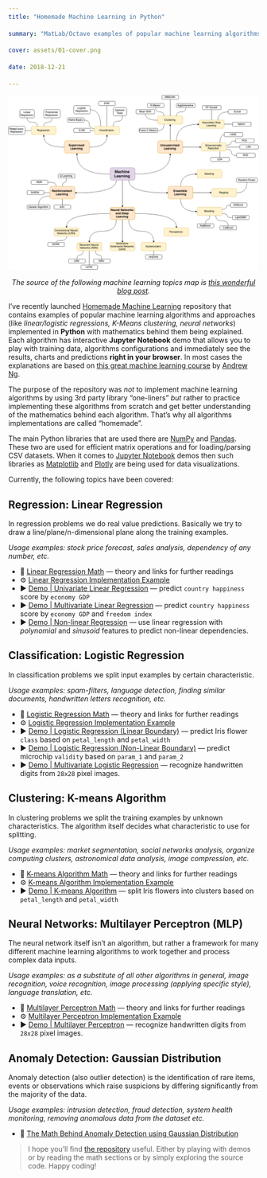 ```yaml
---
title: "Homemade Machine Learning in Python"

summary: "MatLab/Octave examples of popular machine learning algorithms with code examples and mathematics being explained"

cover: assets/01-cover.png

date: 2018-12-21

---
```


![Homemade Machine Learning in Python](assets/01-cover.png)

<center><i>
The source of the following machine learning topics map is <a href="https://vas3k.ru/blog/machine_learning/">this wonderful blog post</a>.
</i></center>

I’ve recently launched [Homemade Machine Learning](https://github.com/trekhleb/homemade-machine-learning) repository that contains examples of popular machine learning algorithms and approaches (like _linear/logistic regressions, K-Means clustering, neural networks_) implemented in **Python** with mathematics behind them being explained. Each algorithm has interactive **Jupyter Notebook** demo that allows you to play with training data, algorithms configurations and immediately see the results, charts and predictions **right in your browser**. In most cases the explanations are based on [this great machine learning course](https://www.coursera.org/learn/machine-learning) by [Andrew Ng](https://medium.com/@andrewng).

The purpose of the repository was _not_ to implement machine learning algorithms by using 3rd party library “one-liners” _but_ rather to practice implementing these algorithms from scratch and get better understanding of the mathematics behind each algorithm. That’s why all algorithms implementations are called “homemade”.

The main Python libraries that are used there are [NumPy](http://www.numpy.org/) and [Pandas](https://pandas.pydata.org/). These two are used for efficient matrix operations and for loading/parsing CSV datasets. When it comes to [Jupyter Notebook](http://jupyter.org/) demos then such libraries as [Matplotlib](https://matplotlib.org/) and [Plotly](https://plot.ly/) are being used for data visualizations.

Currently, the following topics have been covered:

## Regression: Linear Regression

In regression problems we do real value predictions. Basically we try to draw a line/plane/n-dimensional plane along the training examples.

_Usage examples: stock price forecast, sales analysis, dependency of any number, etc._

*   📗 [Linear Regression Math](https://github.com/trekhleb/homemade-machine-learning/blob/master/homemade/linear_regression)  —  theory and links for further readings
*   ⚙️ [Linear Regression Implementation Example](https://github.com/trekhleb/homemade-machine-learning/blob/master/homemade/linear_regression/linear_regression.py)
*   ▶️ [Demo | Univariate Linear Regression](https://nbviewer.jupyter.org/github/trekhleb/homemade-machine-learning/blob/master/notebooks/linear_regression/univariate_linear_regression_demo.ipynb)  —  predict `country happiness` score by `economy GDP`
*   ▶️ [Demo | Multivariate Linear Regression](https://nbviewer.jupyter.org/github/trekhleb/homemade-machine-learning/blob/master/notebooks/linear_regression/multivariate_linear_regression_demo.ipynb)  —  predict `country happiness` score by `economy GDP` and `freedom index`
*   ▶️ [Demo | Non-linear Regression](https://nbviewer.jupyter.org/github/trekhleb/homemade-machine-learning/blob/master/notebooks/linear_regression/non_linear_regression_demo.ipynb)  —  use linear regression with _polynomial_ and _sinusoid_ features to predict non-linear dependencies.

## Classification: Logistic Regression

In classification problems we split input examples by certain characteristic.

_Usage examples: spam-filters, language detection, finding similar documents, handwritten letters recognition, etc._

*   📗 [Logistic Regression Math](https://github.com/trekhleb/homemade-machine-learning/blob/master/homemade/logistic_regression)  —  theory and links for further readings
*   ⚙️ [Logistic Regression Implementation Example](https://github.com/trekhleb/homemade-machine-learning/blob/master/homemade/logistic_regression/logistic_regression.py)
*   ▶️ [Demo | Logistic Regression (Linear Boundary)](https://nbviewer.jupyter.org/github/trekhleb/homemade-machine-learning/blob/master/notebooks/logistic_regression/logistic_regression_with_linear_boundary_demo.ipynb)  —  predict Iris flower `class` based on `petal_length` and `petal_width`
*   ▶️ [Demo | Logistic Regression (Non-Linear Boundary)](https://nbviewer.jupyter.org/github/trekhleb/homemade-machine-learning/blob/master/notebooks/logistic_regression/logistic_regression_with_non_linear_boundary_demo.ipynb)  —  predict microchip `validity` based on `param_1` and `param_2`
*   ▶️ [Demo | Multivariate Logistic Regression](https://nbviewer.jupyter.org/github/trekhleb/homemade-machine-learning/blob/master/notebooks/logistic_regression/multivariate_logistic_regression_demo.ipynb)  —  recognize handwritten digits from `28x28` pixel images.

## Clustering: K-means Algorithm

In clustering problems we split the training examples by unknown characteristics. The algorithm itself decides what characteristic to use for splitting.

_Usage examples: market segmentation, social networks analysis, organize computing clusters, astronomical data analysis, image compression, etc._

*   📗 [K-means Algorithm Math](https://github.com/trekhleb/homemade-machine-learning/blob/master/homemade/k_means)  —  theory and links for further readings
*   ⚙️ [K-means Algorithm Implementation Example](https://github.com/trekhleb/homemade-machine-learning/blob/master/homemade/k_means/k_means.py)
*   ▶️ [Demo | K-means Algorithm](https://nbviewer.jupyter.org/github/trekhleb/homemade-machine-learning/blob/master/notebooks/k_means/k_means_demo.ipynb)  —  split Iris flowers into clusters based on `petal_length` and `petal_width`

## Neural Networks: Multilayer Perceptron (MLP)

The neural network itself isn’t an algorithm, but rather a framework for many different machine learning algorithms to work together and process complex data inputs.

_Usage examples: as a substitute of all other algorithms in general, image recognition, voice recognition, image processing (applying specific style), language translation, etc._

*   📗 [Multilayer Perceptron Math](https://github.com/trekhleb/homemade-machine-learning/blob/master/homemade/neural_network)  —  theory and links for further readings
*   ⚙️ [Multilayer Perceptron Implementation Example](https://github.com/trekhleb/homemade-machine-learning/blob/master/homemade/neural_network/multilayer_perceptron.py)
*   ▶️ [Demo | Multilayer Perceptron](https://nbviewer.jupyter.org/github/trekhleb/homemade-machine-learning/blob/master/notebooks/neural_network/multilayer_perceptron_demo.ipynb)  —  recognize handwritten digits from `28x28` pixel images.

## Anomaly Detection: Gaussian Distribution

Anomaly detection (also outlier detection) is the identification of rare items, events or observations which raise suspicions by differing significantly from the majority of the data.

_Usage examples: intrusion detection, fraud detection, system health monitoring, removing anomalous data from the dataset etc._

*   📗 [The Math Behind Anomaly Detection using Gaussian Distribution](https://github.com/trekhleb/homemade-machine-learning/blob/master/homemade/anomaly_detection)

> I hope you’ll find [the repository](https://github.com/trekhleb/homemade-machine-learning) useful. Either by playing with demos or by reading the math sections or by simply exploring the source code. Happy coding!
